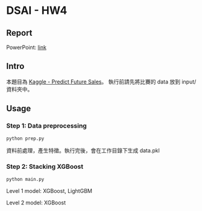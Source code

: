 # DSAI - HW4

## Report

PowerPoint: [link](https://1drv.ms/p/s!AlsGDFPDXfPAhjXEEaLUd2lhqQA7)

## Intro

本題目為 [Kaggle - Predict Future Sales](https://www.kaggle.com/c/competitive-data-science-predict-future-sales)。
執行前請先將比賽的 data 放到 input/ 資料夾中。

## Usage

### Step 1: Data preprocessing

```bash
python prep.py
```

資料前處理，產生特徵。執行完後，會在工作目錄下生成 data.pkl

### Step 2: Stacking XGBoost

```bash
python main.py
```

Level 1 model: XGBoost, LightGBM

Level 2 model: XGBoost
